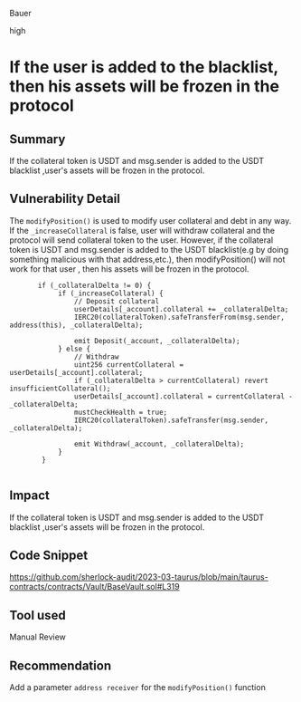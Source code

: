 Bauer

high

# If the user is added to the blacklist, then his assets will be frozen in the protocol

## Summary
 If the collateral  token is USDT and msg.sender is added to the USDT blacklist ,user's assets will be frozen in the protocol.

## Vulnerability Detail
The ```modifyPosition()``` is used to modify user collateral and debt in any way. If the ```_increaseCollateral``` is false, user will withdraw collateral and the protocol will send collateral  token to the user. However, if the collateral  token is USDT and msg.sender is added to the USDT blacklist(e.g by doing something malicious with that address,etc.), then modifyPosition() will not work for that user , then his assets will be frozen in the protocol.
```solidity
       if (_collateralDelta != 0) {
            if (_increaseCollateral) {
                // Deposit collateral
                userDetails[_account].collateral += _collateralDelta;
                IERC20(collateralToken).safeTransferFrom(msg.sender, address(this), _collateralDelta);

                emit Deposit(_account, _collateralDelta);
            } else {
                // Withdraw  
                uint256 currentCollateral = userDetails[_account].collateral;
                if (_collateralDelta > currentCollateral) revert insufficientCollateral();
                userDetails[_account].collateral = currentCollateral - _collateralDelta;
                mustCheckHealth = true;
                IERC20(collateralToken).safeTransfer(msg.sender, _collateralDelta);

                emit Withdraw(_account, _collateralDelta);
            }
        }


```

## Impact
 If the collateral  token is USDT and msg.sender is added to the USDT blacklist ,user's assets will be frozen in the protocol.

## Code Snippet
https://github.com/sherlock-audit/2023-03-taurus/blob/main/taurus-contracts/contracts/Vault/BaseVault.sol#L319

## Tool used

Manual Review

## Recommendation
Add a parameter ```address receiver``` for the ```modifyPosition()``` function

